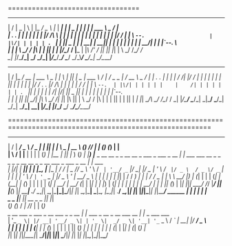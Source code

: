 =================================

___  ________ _   _ _____ ___     ___ _____   _____ _____ _   _ ___________ _____ _____                    
|  \/  |  _  | \ | |_   _/ _ \   |_  |  ___| |  ___|  _  | | | |_   _| ___ \  _  /  ___|                   
| .  . | | | |  \| | | |/ /_\ \    | | |__   | |__ | | | | | | | | | | |_/ / | | \ `--.                    
| |\/| | | | | . ` | | ||  _  |    | |  __|  |  __|| | | | | | | | | |  __/| | | |`--. \                   
| |  | \ \_/ / |\  | | || | | |/\__/ / |___  | |___\ \/' / |_| |_| |_| |   \ \_/ /\__/ /                   
\_|  |_/\___/\_| \_/ \_/\_| |_/\____/\____/  \____/ \_/\_\\___/ \___/\_|    \___/\____/                    
                                                                                                           
                                                                                                           
___  ________ _____ ______ _____ _____ _   _ ______ ______________  ___  ___ _____ _____ _____ _____ _____ 
|  \/  |_   _/  __ \| ___ \  _  |_   _| \ | ||  ___|  _  | ___ \  \/  | / _ \_   _|_   _/  __ \  _  /  ___|
| .  . | | | | /  \/| |_/ / | | | | | |  \| || |_  | | | | |_/ / .  . |/ /_\ \| |   | | | /  \/ | | \ `--. 
| |\/| | | | | |    |    /| | | | | | | . ` ||  _| | | | |    /| |\/| ||  _  || |   | | | |   | | | |`--. \
| |  | |_| |_| \__/\| |\ \\ \_/ /_| |_| |\  || |   \ \_/ / |\ \| |  | || | | || |  _| |_| \__/\ \_/ /\__/ /
\_|  |_/\___/ \____/\_| \_|\___/ \___/\_| \_/\_|    \___/\_| \_\_|  |_/\_| |_/\_/  \___/ \____/\___/\____/ 
 
                                                                                                       
=========================================================================================================                                                                                                           
   __  __ ______ ___   ___  _____ _  _   ___      _____                                 _   __              _                         _                       _            _        
 |  \/  |  ____/ _ \ / _ \| ____| || | |__ \ _  |  __ \                               (_) /_/             | |                       (_)                     (_)          | |       
 | \  / | |__ | | | | (_) | |__ | || |_   ) (_) | |__) |___ _ __   __ _ _ __ __ _  ___ _  ___  _ __     __| | ___    ___  __ _ _   _ _ _ __   __ _ _ __ ___  _  ___ _ __ | |_ ___  
 | |\/| |  __|| | | |\__, |___ \|__   _| / /    |  _  // _ \ '_ \ / _` | '__/ _` |/ __| |/ _ \| '_ \   / _` |/ _ \  / _ \/ _` | | | | | '_ \ / _` | '_ ` _ \| |/ _ \ '_ \| __/ _ \ 
 | |  | | |   | |_| |  / / ___) |  | |  / /_ _  | | \ \  __/ |_) | (_| | | | (_| | (__| | (_) | | | | | (_| |  __/ |  __/ (_| | |_| | | |_) | (_| | | | | | | |  __/ | | | || (_) |
 |_|  |_|_|    \___/  /_/ |____/   |_| |____(_) |_|  \_\___| .__/ \__,_|_|  \__,_|\___|_|\___/|_| |_|  \__,_|\___|  \___|\__, |\__,_|_| .__/ \__,_|_| |_| |_|_|\___|_| |_|\__\___/ 
                                   ______                  | |                                                              | |       | |                                          
            _                _    |______|                 |_| __  _   _                                                    |_|       |_|                                          
           (_)              (_)      / _|                     /_/ | | (_)                                                                                                          
  _ __ ___  _  ___ _ __ ___  _ _ __ | |_ ___  _ __ _ __ ___   __ _| |_ _  ___ ___                                                                                                  
 | '_ ` _ \| |/ __| '__/ _ \| | '_ \|  _/ _ \| '__| '_ ` _ \ / _` | __| |/ __/ _ \                                                                                                 
 | | | | | | | (__| | | (_) | | | | | || (_) | |  | | | | | | (_| | |_| | (_| (_) |                                                                                                
 |_| |_| |_|_|\___|_|  \___/|_|_| |_|_| \___/|_|  |_| |_| |_|\__,_|\__|_|\___\___/                                                                                                 
                                                                                                                                                                                   
                                                                                                                                                                                   
